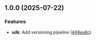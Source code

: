 ## 1.0.0 (2025-07-22)

### Features

* **sdk:** Add versioning pipeline ([448ea8c](https://github.com/xcapit/shelter/commit/448ea8cc34464bd03206c6996ef72fd4c9453062))
